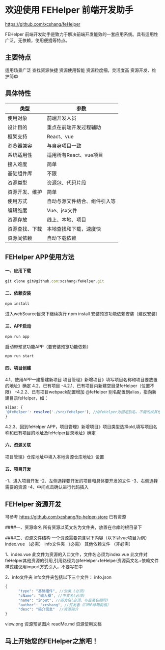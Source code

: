 # 欢迎使用 FEHelper 前端开发助手

https://github.com/xcshang/feHelper

 FEHelper 前端开发助手是致力于解决前端开发能效的一套应用系统。具有适用性广泛，无依赖，使用便捷等特点。


## 主要特点

适用场景广泛
查找资源快捷
资源使用智能
资源粒度细，灵活度高
资源开发、维护简单

## 具体特性

类型  | 参数
------------- | -------------
使用对象|前端开发人员
设计目的|重点在前端开发过程辅助
框架支持  | React、vue
浏览器兼容  | 与自身项目一致
系统适用性|适用所有React、vue项目
接入难度|简单
基础组件库|不限
资源类型|资源包、代码片段
资源开发、维护|简单
使用方式|自动与源文件结合、组件引入等
编辑维度|Vue、jsx文件
资源存放|线上、本地、项目
资源查找、下载|本地查找和下载，速度快
资源间依赖|自动下载依赖

## FEHelper APP使用方法

#### 一、应用下载
```javascript
git clone git@github.com:xcshang/feHelper.git
```

#### 二、依赖安装
```javascript
npm install
```
进入webSource目录下继续执行 npm install 安装预览功能依赖安装（建议安装）

#### 三、APP启动
```javascript
npm run app
```
启动带预览功能APP（要安装预览功能依赖）
```javascript
npm run start
```
#### 四、项目创建

4.1、使用APP一建搭建新项目
项目管理》新增项目》填写项目名称和项目要放置的地址》确定
 4.2、已有项目
-4.2.1、已有项目内新建空目录feHelper（位置不限）
-4.2.2、已有项目webpack配置增加 @feHelper 别名配置到alias，指向新建目录feHelper，如：
```javascript
alias: {
'@feHelper': resolve('./src/feHelper'), //@feHelper为固定别名，不能改成其他的
}
```
4.2.3、回到feHelper APP，项目管理》新增项目》项目类型选择old,填写项目名称和已有项目的地址及feHelper目录地址》确定

#### 六、资源关联
项目管理》仓库地址中填入本地资源仓库地址》设置
#### 五、项目开发
-1、进入项目开发
-2、左侧选择要开发的项目和具体要开发的文件
-3、右侧选择需要的资源
-4、中间点击确认进行代码插入

## FEHelper 资源开发
可参考 https://github.com/xcshang/fe-helper-store 已有资源

####一、资源命名
所有资源以英文名为文件夹，放置在仓库的根目录下

####二、资源文件结构
一个资源需要包含以下内容（以下以vue项目为例）
index.vue （必需）
info文件夹 （必需）
其他依赖文件 （非必需）

1、index.vue 
此文件为资源的入口文件，文件名必须为index.vue
此文件对feHelper其他资源的引用,引用路径为@feHelper+feHelper资源英文名+依赖文件
样式建议用import方式引入，不要写在<style></style>中

2、info文件夹
info文件夹包括以下三个文件：
info.json 
```javascript
{
      "type": "基础组件", //分类 (必须)
      "cName": "输入框", //中文名(必须)
      "name": "input", //英文名(必须，与目录名相同)
      "author": "xcshang", //开发者（CORP邮箱前缀）
      "desc": "简介信息"  //资源简介
}
```
view.png 资源预览图片
readMe.md 资源使用文档

## 马上开始您的FEHelper之旅吧！